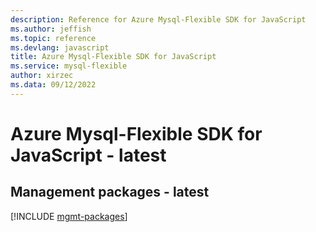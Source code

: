 ```yaml
---
description: Reference for Azure Mysql-Flexible SDK for JavaScript
ms.author: jeffish
ms.topic: reference
ms.devlang: javascript
title: Azure Mysql-Flexible SDK for JavaScript
ms.service: mysql-flexible
author: xirzec
ms.data: 09/12/2022
---
```

# Azure Mysql-Flexible SDK for JavaScript - latest

## Management packages - latest
[!INCLUDE [mgmt-packages](mysql-flexible-mgmt-index.md)]